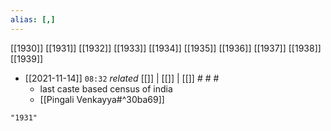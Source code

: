 ```yaml
---
alias: [,]
---
```

 [[1930]] [[1931]] [[1932]] [[1933]] [[1934]] [[1935]] [[1936]] [[1937]] [[1938]] [[1939]]

- [[2021-11-14]]  `08:32` _related_ [[]] | [[]] | [[]] # # #
	- last caste based census of india
	- [[Pingali Venkayya#^30ba69]]

```query
"1931"
```
